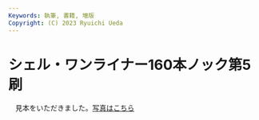 ```yaml
---
Keywords: 執筆, 書籍, 増版
Copyright: (C) 2023 Ryuichi Ueda
---
```


# シェル・ワンライナー160本ノック第5刷

　見本をいただきました。[写真はこちら](https://mi.shellgei.org/notes/9il6n3u6wk)
